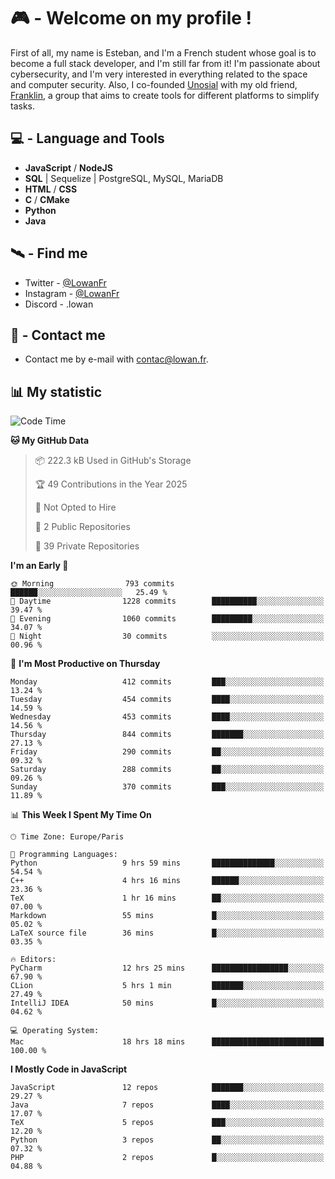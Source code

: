 # 🎮 - Welcome on my profile !
First of all, my name is Esteban, and I'm a French student whose goal is to become a full stack developer, and I'm still far from it!
I'm passionate about cybersecurity, and I'm very interested in everything related to the space and computer security.
Also, I co-founded [Unosial](https://github.com/Unosial) with my old friend, [Franklin](https://github.com/AbaFranklin/), a group that aims to create tools for different platforms to simplify tasks. 



## 💻 - Language and Tools
- **JavaScript** / **NodeJS**
- **SQL** | Sequelize | PostgreSQL, MySQL, MariaDB
- **HTML** / **CSS**
- **C** / **CMake**
- **Python**
- **Java**

## 🛰️ - Find me

 - Twitter - [@LowanFr](https://twitter.com/LowanFr/)
 - Instagram - [@LowanFr](https://instagram.com/LowanFr)
 - Discord -  .lowan
 
## 📡 - Contact me
 - Contact me by e-mail with [contac@lowan.fr](mailto:contact@lowan.fr).

## 📊 My statistic
<!--START_SECTION:waka-->
![Code Time](http://img.shields.io/badge/Code%20Time-1%2C184%20hrs%2047%20mins-blue)

**🐱 My GitHub Data** 

> 📦 222.3 kB Used in GitHub's Storage 
 > 
> 🏆 49 Contributions in the Year 2025
 > 
> 🚫 Not Opted to Hire
 > 
> 📜 2 Public Repositories 
 > 
> 🔑 39 Private Repositories 
 > 
**I'm an Early 🐤** 

```text
🌞 Morning                793 commits         ██████░░░░░░░░░░░░░░░░░░░   25.49 % 
🌆 Daytime                1228 commits        ██████████░░░░░░░░░░░░░░░   39.47 % 
🌃 Evening                1060 commits        █████████░░░░░░░░░░░░░░░░   34.07 % 
🌙 Night                  30 commits          ░░░░░░░░░░░░░░░░░░░░░░░░░   00.96 % 
```
📅 **I'm Most Productive on Thursday** 

```text
Monday                   412 commits         ███░░░░░░░░░░░░░░░░░░░░░░   13.24 % 
Tuesday                  454 commits         ████░░░░░░░░░░░░░░░░░░░░░   14.59 % 
Wednesday                453 commits         ████░░░░░░░░░░░░░░░░░░░░░   14.56 % 
Thursday                 844 commits         ███████░░░░░░░░░░░░░░░░░░   27.13 % 
Friday                   290 commits         ██░░░░░░░░░░░░░░░░░░░░░░░   09.32 % 
Saturday                 288 commits         ██░░░░░░░░░░░░░░░░░░░░░░░   09.26 % 
Sunday                   370 commits         ███░░░░░░░░░░░░░░░░░░░░░░   11.89 % 
```


📊 **This Week I Spent My Time On** 

```text
🕑︎ Time Zone: Europe/Paris

💬 Programming Languages: 
Python                   9 hrs 59 mins       ██████████████░░░░░░░░░░░   54.54 % 
C++                      4 hrs 16 mins       ██████░░░░░░░░░░░░░░░░░░░   23.36 % 
TeX                      1 hr 16 mins        ██░░░░░░░░░░░░░░░░░░░░░░░   07.00 % 
Markdown                 55 mins             █░░░░░░░░░░░░░░░░░░░░░░░░   05.02 % 
LaTeX source file        36 mins             █░░░░░░░░░░░░░░░░░░░░░░░░   03.35 % 

🔥 Editors: 
PyCharm                  12 hrs 25 mins      █████████████████░░░░░░░░   67.90 % 
CLion                    5 hrs 1 min         ███████░░░░░░░░░░░░░░░░░░   27.49 % 
IntelliJ IDEA            50 mins             █░░░░░░░░░░░░░░░░░░░░░░░░   04.62 % 

💻 Operating System: 
Mac                      18 hrs 18 mins      █████████████████████████   100.00 % 
```

**I Mostly Code in JavaScript** 

```text
JavaScript               12 repos            ███████░░░░░░░░░░░░░░░░░░   29.27 % 
Java                     7 repos             ████░░░░░░░░░░░░░░░░░░░░░   17.07 % 
TeX                      5 repos             ███░░░░░░░░░░░░░░░░░░░░░░   12.20 % 
Python                   3 repos             ██░░░░░░░░░░░░░░░░░░░░░░░   07.32 % 
PHP                      2 repos             █░░░░░░░░░░░░░░░░░░░░░░░░   04.88 % 
```




<!--END_SECTION:waka-->
